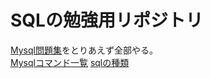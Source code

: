 # SQLの勉強用リポジトリ  
  
[Mysql問題集](https://tech.pjin.jp/blog/2016/12/05/sql%E7%B7%B4%E7%BF%92%E5%95%8F%E9%A1%8C-%E4%B8%80%E8%A6%A7%E3%81%BE%E3%81%A8%E3%82%81/)をとりあえず全部やる。  
[Mysqlコマンド一覧](https://qiita.com/yuzooho/items/5d608f3b84a2037cada0)
[sqlの種類](https://tech.pjin.jp/blog/2020/09/29/%e3%80%90sql%e3%81%ae%e7%a8%ae%e9%a1%9e%e3%80%91/)
